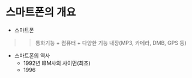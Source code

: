 # 스마트폰의 개요

* 스마트폰
>> 통화기능 + 컴퓨터 + 다양한 기능 내장(MP3, 카메라, DMB, GPS 등)

* 스마트폰의 역사
  * 1992년 IBM사의 사이먼(최초)
  * 1996
